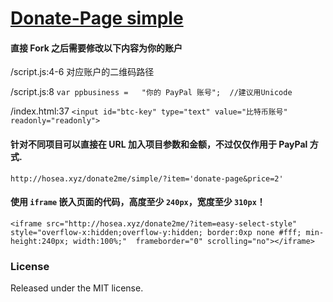 # [Donate-Page simple](http://hosea.xyz/donate2me)

#### 直接 Fork 之后需要修改以下内容为你的账户

  /script.js:4-6 对应账户的二维码路径

  /script.js:8  `var ppbusiness	=	"你的 PayPal 账号";  //建议用Unicode`

  /index.html:37 `<input id="btc-key" type="text" value="比特币账号" readonly="readonly">`

#### 针对不同项目可以直接在 URL 加入项目参数和金额，不过仅仅作用于 PayPal 方式.

`http://hosea.xyz/donate2me/simple/?item='donate-page&price=2'`


#### 使用 `iframe` 嵌入页面的代码，高度至少 `240px`，宽度至少 `310px`！

```
<iframe src="http://hosea.xyz/donate2me/?item=easy-select-style" style="overflow-x:hidden;overflow-y:hidden; border:0xp none #fff; min-height:240px; width:100%;"  frameborder="0" scrolling="no"></iframe>
```

### License

Released under the MIT license.
